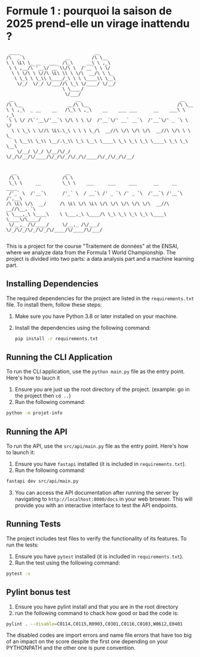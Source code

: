 # Formule 1 : pourquoi la saison de 2025 prend-elle un virage inattendu ?
```
 ____                            __      
/\  _`\               __        /\ \__   
\ \ \L\ \_ __   ___  /\_\     __\ \ ,_\  
 \ \ ,__/\`'__\/ __`\\/\ \  /'__`\ \ \/  
  \ \ \/\ \ \//\ \L\ \\ \ \/\  __/\ \ \_ 
   \ \_\ \ \_\\ \____/_\ \ \ \____\\ \__\
    \/_/  \/_/ \/___//\ \_\ \/____/ \/__/
                     \ \____/            
                      \/___/             
 __                       __                                     __      
/\ \__                 __/\ \__                                 /\ \__   
\ \ ,_\  _ __    __   /\_\ \ ,_\    __    ___ ___      __    ___\ \ ,_\  
 \ \ \/ /\`'__\/'__`\ \/\ \ \ \/  /'__`\/' __` __`\  /'__`\/' _ `\ \ \/  
  \ \ \_\ \ \//\ \L\.\_\ \ \ \ \_/\  __//\ \/\ \/\ \/\  __//\ \/\ \ \ \_ 
   \ \__\\ \_\\ \__/.\_\\ \_\ \__\ \____\ \_\ \_\ \_\ \____\ \_\ \_\ \__\
    \/__/ \/_/ \/__/\/_/ \/_/\/__/\/____/\/_/\/_/\/_/\/____/\/_/\/_/\/__/
                                                                         
                                                                         
  __                  __                                                  
 /\ \                /\ \                                                 
 \_\ \     __        \_\ \    ___     ___     ___      __     __    ____  
 /'_` \  /'__`\      /'_` \  / __`\ /' _ `\ /' _ `\  /'__`\ /'__`\ /',__\ 
/\ \L\ \/\  __/     /\ \L\ \/\ \L\ \/\ \/\ \/\ \/\ \/\  __//\  __//\__, `\
\ \___,_\ \____\    \ \___,_\ \____/\ \_\ \_\ \_\ \_\ \____\ \____\/\____/
 \/__,_ /\/____/     \/__,_ /\/___/  \/_/\/_/\/_/\/_/\/____/\/____/\/___/ 
                                                                          
```



This is a project for the course "Traitement de données" at the ENSAI, where we analyze data from the Formula 1 World Championship. The project is divided into two parts: a data analysis part and a machine learning part.

## Installing Dependencies

The required dependencies for the project are listed in the `requirements.txt` file. To install them, follow these steps:

1. Make sure you have Python 3.8 or later installed on your machine.
2. Install the dependencies using the following command:

   ```bash
   pip install -r requirements.txt
   ```

## Running the CLI Application

To run the CLI application, use the ```python main.py``` file as the entry point. Here's how to laucn it

1. Ensure you are just up the root directory of the project. (example: go in the project then `cd ..`)
2. Run the following command:

```bash
python -m projet-info
```

## Running the API


To run the API, use the `src/api/main.py` file as the entry point. Here's how to launch it:

1. Ensure you have `fastapi` installed (it is included in `requirements.txt`).
2. Run the following command:
```bash
fastapi dev src/api/main.py
```
3. You can access the API documentation after running the server by navigating to `http://localhost:8000/docs` in your web browser. This will provide you with an interactive interface to test the API endpoints.


## Running Tests

The project includes test files to verify the functionality of its features. To run the tests:

1. Ensure you have ```pytest``` installed (it is included in `requirements.txt`).
2. Run the test using the following command:

```bash
pytest -v
```

## Pylint bonus test

1. Ensure you have pylint install and that you are in the root directory
2. run the following command to chack how good or bad the code is:
```bash
pylint . --disable=C0114,C0115,R0903,C0301,C0116,C0103,W0612,E0401
```

The disabled codes are import errors and name file errors that have too big of an impact on the score despite the first one depending on your PYTHONPATH and the other one is pure convention.
